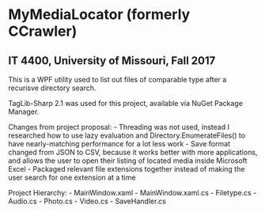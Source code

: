 # MyMediaLocator (formerly CCrawler)
## IT 4400, University of Missouri, Fall 2017

This is a WPF utility used to list out files of comparable type after a recurisve directory search.

TagLib-Sharp 2.1 was used for this project, available via NuGet Package Manager.

Changes from project proposal:
    - Threading was not used, instead I researched how to use lazy evaluation and Directory.EnumerateFiles() to have nearly-matching performance for a lot less work
    - Save format changed from JSON to CSV, because it works better with more applications, and allows the user to open their listing of located media inside Microsoft Excel
    - Packaged relevant file extensions together instead of making the user search for one extension at a time

Project Hierarchy:
    - MainWindow.xaml
        - MainWindow.xaml.cs
    - Filetype.cs
        - Audio.cs
        - Photo.cs
        - Video.cs
    - SaveHandler.cs